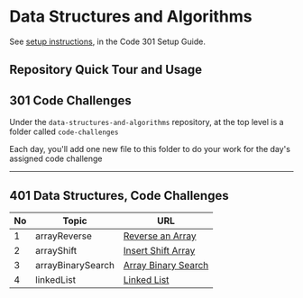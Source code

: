 # Data Structures and Algorithms

See [setup instructions](https://codefellows.github.io/setup-guide/code-301/3-code-challenges), in the Code 301 Setup Guide.

## Repository Quick Tour and Usage

## 301 Code Challenges

Under the `data-structures-and-algorithms` repository, at the top level is a folder called `code-challenges`

Each day, you'll add one new file to this folder to do your work for the day's assigned code challenge

---

## 401 Data Structures, Code Challenges

| No  | Topic                  | URL                             |
| --- | ---                    | ---                             |
| 1   | arrayReverse           | [Reverse an Array](./code-challenges/arrayReverse/array-reverse.js)|
| 2   | arrayShift             | [Insert Shift Array](./code-challenges/arrayShift/array-shift.js)|
| 3   | arrayBinarySearch      | [Array Binary Search](./code-challenges/arrayBinarySearch/array-binary-search.js)|
| 4   | linkedList             | [Linked List](./code-challenges/linkedList/linked-list.js)|



